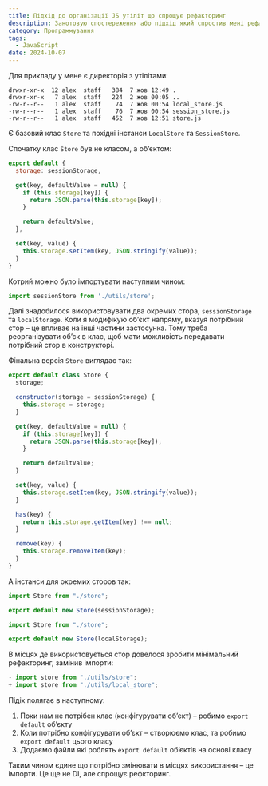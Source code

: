 ```yaml
---
title: Підхід до організації JS утіліт що спрощує рефакторинг
description: Занотовую спостереження або підхід який спростив мені рефакторинг
category: Программування
tags:
  - JavaScript
date: 2024-10-07
---
```

Для прикладу у мене є директорія з утілітами:

```
drwxr-xr-x  12 alex  staff   384  7 жов 12:49 .
drwxr-xr-x   7 alex  staff   224  2 жов 00:05 ..
-rw-r--r--   1 alex  staff    74  7 жов 00:54 local_store.js
-rw-r--r--   1 alex  staff    76  7 жов 00:54 session_store.js
-rw-r--r--   1 alex  staff   452  7 жов 12:51 store.js
```

Є базовий клас `Store` та похідні інстанси `LocalStore` та `SessionStore`.

Спочатку клас `Store` був не класом, а обʼєктом:

```js
export default {
  storage: sessionStorage,

  get(key, defaultValue = null) {
    if (this.storage[key]) {
      return JSON.parse(this.storage[key]);
    }

    return defaultValue;
  },

  set(key, value) {
    this.storage.setItem(key, JSON.stringify(value));
  }
}
```

Котрий можно було імпортувати наступним чином:

```js
import sessionStore from './utils/store';
```

Далі знадобилося використовувати два окремих стора, `sessionStorage` та `localStorage`. Коли я модифікую обʼєкт напряму, вказуя потрібний стор – це впливає на інші частини застосунка. Тому треба реорганізувати обʼєк в клас, щоб мати можливість передавати потрібний стор в конструкторі.

Фінальна версія `Store` виглядає так:

```js
export default class Store {
  storage;

  constructor(storage = sessionStorage) {
    this.storage = storage;
  }

  get(key, defaultValue = null) {
    if (this.storage[key]) {
      return JSON.parse(this.storage[key]);
    }

    return defaultValue;
  }

  set(key, value) {
    this.storage.setItem(key, JSON.stringify(value));
  }

  has(key) {
    return this.storage.getItem(key) !== null;
  }

  remove(key) {
    this.storage.removeItem(key);
  }
}
```

А інстанси для окремих сторов так:

```js
import Store from "./store";

export default new Store(sessionStorage);
```

```js
import Store from "./store";

export default new Store(localStorage);
```

В місцях де використовується стор довелося зробити мінімальний рефакторинг, замінив імпорти:

```js
- import store from "./utils/store";
+ import store from "./utils/local_store";
```

Підіх полягає в наступному:

1. Поки нам не потрібен клас (конфігурувати обʼєкт) – робимо `export default` обʼєкту
2. Коли потрібно конфігурувати обʼєкт – створюємо клас, та робимо `export default` цього класу
3. Додаємо файли які роблять `export default` обʼєктів на основі класу

Таким чином єдине що потрібно змінювати в місцях використання – це імпорти. Це ще не DI, але спрощує рефкторинг.